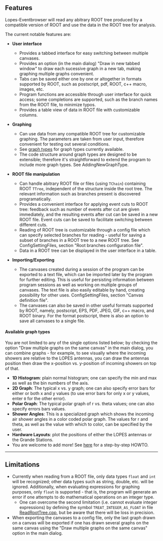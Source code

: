 ## Features ##

Lopes-Eventbrowser will read any abitrary ROOT tree produced by a compatible version of ROOT and use the data in the ROOT tree for analysis.

The current notable features are:

  * **User interface**
    * Provides a tabbed interface for easy switching between multiple canvases.
    * Provides an option (in the main dialog) "Draw in new tabbed window" to draw each sucessive graph in a new tab, making graphing multiple graphs convenient.
    * Tabs can be saved either one by one or altogether in formats supported by ROOT, such as postscript, pdf, ROOT, c++ macro, images, etc.
    * Program functions are accessible through user interface for quick access; some completions are supported, such as the branch names from the ROOT file, to minimize typos.
    * Provides a table view of data in ROOT file with customizable columns.

  * **Graphing**
    * Can use data from any compatible ROOT tree for customizable graphing. The parameters are taken from user input, therefore convenient for testing out several conditions.
    * See [graph types](Available.md) for graph types currently available.
    * The code structure around graph types are designed to be extensible; therefore it's straightforward to extend the program to include more graph types. See AddingNewGraphType.

  * **ROOT file manipulation**
    * Can handle abitrary ROOT file or files (using `TChain`) containing ROOT `TTree`, independent of the structure inside the root tree. The relevant information such as branches present is discovered programatically.
    * Provides a convenient interface for applying event cuts to ROOT tree: feedback such as number of events after cut are given immediately, and the resulting events after cut can be saved in a new ROOT file. Event cuts can be saved to facilitate switching between different cuts.
    * Reading of ROOT tree is customizable through a config file which can specify selected branches for reading - useful for saving a subset of branches in a ROOT tree to a new ROOT tree. See ConfigSettingFiles, section "Root branches configuration file".
    * Data in a ROOT tree can be displayed in the user interface in a table.

  * **Importing/Exporting**
    * The canvases created during a session of the program can be exported to a text file, which can be imported later by the program for further editing. This is useful for persisting information between program sessions as well as working on multiple groups of canvases. The text file is also easily editable by hand, creating possibility for other uses. ConfigSettingFiles, section "Canvas definition file".
    * The canvases can also be saved in other useful formats supported by ROOT, namely, postscript, EPS, PDF, JPEG, GIF, c++ macro, and ROOT binary. For the format postscript, there is also an option to save all canvases to a single file.

#### Available graph types ####

You are not limited to any of the single options listed below; by checking the option "Draw multiple graphs on the same canvas" in the main dialog, you can combine graphs - for example, to see visually where the incoming showers are relative to the LOPES antennas, you can draw the antennas position then draw the x-position vs. y-position of incoming showers on top of that.

  * **1D Histogram**: plain normal histogram; one can specify the min and max as well as the bin numbers of the axis.
  * **2D Graph**: The typical x vs. y graph; one can also specify error bars for either or both x and y values (to use error bars for only x or y values, enter `0` for the other error).
  * **Polar Graph**: The typical polar graph of r vs. theta values; one can also specify errors bars values.
  * **Shower Angles**: This is a specialized graph which shows the incoming air shower angles in a color coded polar graph. The values for r and theta, as well as the value with which to color, can be specified by the user.
  * **Hardware Layouts**: plot the positions of either the LOPES antennas or the Grande Stations.
  * You are welcome to add more! See [here](AddingNewGraphType.md) for a step-by-step HOWTO.


---


## Limitations ##

  * Currently when reading from a ROOT file, only data types `float` and `int` will be recognized; other data types such as string, double, etc. will be ignored. Additionally, when evaluating expressions for graphing purposes, only `float` is supported - that is, the program will generate an error if one attempts to do mathematical operations on an integer type.
    * One can overcome the second limitation (i.e. cannot evaluate integer expressions) by defining the symbol `TREAT_INTEGER_AS_FLOAT` in file [ReadRootTree.cpp](http://code.google.com/p/lopes-eventbrowser/source/browse/trunk/ReadRootTree.cpp), but be aware that there will be loss in precision.
  * When exporting the canvases to a config file, only the last graph drawn on a canvas will be exported if one has drawn several graphs on the same canvas using the "Draw multiple graphs on the same canvas" option in the main dialog.